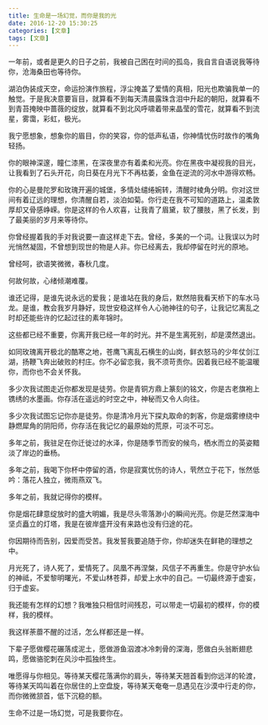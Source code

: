 ```yaml
---
title: 生命是一场幻觉，而你是我的光
date: 2016-12-20 15:30:25
categories: [文章]
tags: [文章]
---
```



一年前，或者是更久的日子之前，我被自己困在时间的孤岛，我自言自语说我等待你，沧海桑田也等待你。
<!-- more -->

湖泊伪装成天空，命运扮演作旅程，浮尘掩盖了爱情的真相，阳光也欺骗我单一的触觉。于是我决意要盲目，就算看不到每天清晨露珠含泪中升起的朝阳，就算看不到青苔掩映中蔷薇的绽放，就算看不到北风呼啸着带来晶莹的雪花，就算看不到流星，雾霭，彩虹，极光。

我宁愿想象，想象你的眉目，你的笑容，你的低声私语，你神情忧伤时故作的嘴角轻扬。 

你的眼神深邃，瞳仁漆黑，在深夜里亦有着柔和光亮。你在黑夜中凝视我的目光，让我看到了石头开花，向日葵在月光下不再枯萎，金鱼在逆流的河水中游得欢畅。

你的心是曼陀罗和玫瑰开遍的城堡，多情处缱绻婉转，清醒时棱角分明。你对这世间有着辽远的理想，你清醒自若，淡泊如菊。你行走在我不可知的道路上，温柔敦厚却又骨感峥嵘。你是这样的令人欢喜，让我青了眉黛，软了腰肢，黑了长发，到了最美丽的岁月来等待你。

你曾经握着我的手对我说要一直这样走下去。曾经，多美的一个词。让我误以为时光悄然凝固，不曾想到现世的物是人非。你已经离去，我却停留在时光的原地。

曾经呵，欲语笑微微，春秋几度。

何故何故，心绪倾潮难覆。

谁还记得，是谁先说永远的爱我；是谁站在我的身后，默然陪我看天桥下的车水马龙。是谁，教会我岁月静好，现世安稳这样令人心驰神往的句子，让我记忆离乱之时却还能些许的忆起过往的素年锦时。

这些都已经不重要，你离开我已经一年的时光。并不是生离死别，却是漠然退出。

如同玫瑰离开极北的酷寒之地，苍鹰飞离乱石横生的山岗，鲜衣怒马的少年仗剑江湖，扬鞭飞奔出破败的村庄。你不必留恋我，我不须苛责你。因着我已经不能温暖你，而你也不会关怀我。

多少次我试图走近你都发现是徒劳。你是青铜方鼎上篆刻的铭文，你是古老旗袍上镌绣的水墨画。你存活在遥远的时空之中，神秘而又令人向往。

多少次我试图忘记你亦是徒劳。你是清冷月光下探丸取命的刺客，你是烟雾缭绕中静燃犀角的阴阳师，你存活在我记忆的最原始的荒原，可淡不可忘。

多年之前，我驻足在你迁徙过的水泽，你是随季节而安的候鸟，栖水而立的英姿黯淡了岸边的垂杨。

多年之前，我喝下你杯中停留的酒，你是寂寞忧伤的诗人，茕然立于花下，怅然低吟：落花人独立，微雨燕双飞。

多年之前，我就记得你的模样。

你是烟花肆意绽放时的盛大明媚，我是尽头零落渺小的瞬间光亮。你是茫然深海中坚贞矗立的灯塔，我是在彼岸盛开没有来路也没有归途的花。

你因期待而告别，因爱而受苦。我发誓我要追随于你，你却迷失在鲜艳的理想之中。

月光死了，诗人死了，爱情死了。凤凰不再涅槃，风信子不再重生。你是守护水仙的神祗，不爱黎明曙光，不爱山林苍莽，却爱上水中的自己。一切最终源于虚妄，归于虚妄。

我还能有怎样的幻想？我唯独只相信时间残忍，可以带走一切最初的模样，你的模样，我的模样。

我这样荼蘼不醒的过活，怎么样都还是一样。

下辈子愿做樱花碾落成泥土，愿做游鱼泅渡冰冷刺骨的深海，愿做白头翁断翅悲鸣，愿做骆驼刺在风沙中孤独终生。

唯愿得与你相见。等待某天樱花落满你的肩头，等待某天翘首看到你远洋的轮渡，等待某天鸣叫着在你居住的上空盘旋，等待某天奄奄一息遇见在沙漠中行走的你，而你微微颔首，低下沉稳的额。

生命不过是一场幻觉，可是我要你在。

